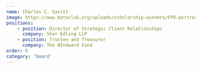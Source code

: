 ```yaml
---
name: Charles C. Savitt
image: https://www.betaclub.org/uploads/scholarship-winners/FPO-portrait.jpg
positions: 
    - position: Director of Strategic Client Relationships
      company: Sher Edling LLP
    - position: Trustee and Treasurer
      company: The WIndward Fund
order: 6
category: 'board'
---
```

